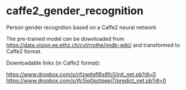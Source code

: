 # caffe2_gender_recognition
Person gender recognition based on a Caffe2 neural network

The pre-trained model can be downloaded from https://data.vision.ee.ethz.ch/cvl/rrothe/imdb-wiki/ and transformed to Caffe2 format.

Downloadable links (in Caffe2 format):

https://www.dropbox.com/s/rifzwdgfl6x6fo1/init_net.pb?dl=0
https://www.dropbox.com/s/jfc5ip0pztpepj7/predict_net.pb?dl=0
